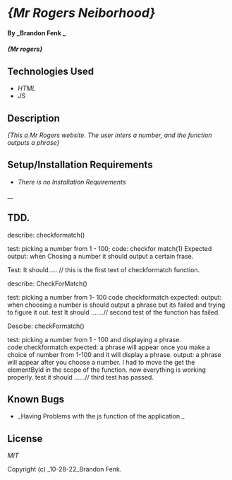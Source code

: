 # _{Mr Rogers Neiborhood}_

#### By _Brandon Fenk _

#### _{Mr rogers}_

## Technologies Used

* _HTML_
* _JS_


## Description

_{This a Mr Rogers website. The user inters a number, and the function outputs a phrase}_

## Setup/Installation Requirements

* _There is no Installation Requirements_


__

## TDD.

describe: checkformatch()

test: picking a number from 1 - 100;
code: checkfor match(1)
Expected output: when Chosing a number it should output a certain frase.

Test: It should..... // this is the first text of checkformatch function.

describe: CheckForMatch()

test: picking a number from 1- 100
code checkformatch
expected: output: when choosing a number is should output a phrase but its failed and trying to figure it out.
test It should .......// second test of the function has failed.

Descibe: checkFormatch()

test: picking a number from 1 - 100 and displaying a phrase.
code:checkformatch
expected: a phrase will appear once you make a choice of number from 1-100 and it will display a phrase.
output: a phrase will appear after you choose a number. I had to move the get the elementById in the scope of the function. 
now everything is working properly.
test it should ......// third test has passed.






## Known Bugs

* _Having Problems with the js function of the application _


## License

_MIT_

Copyright (c) _10-28-22_Brandon Fenk.